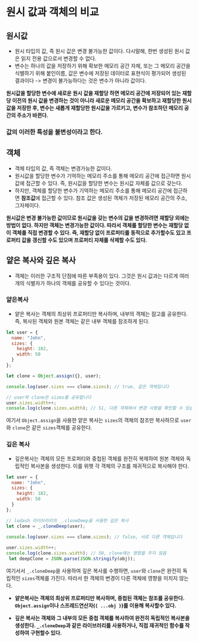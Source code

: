 # 원시 값과 객체의 비교
## 원시값
- 원시 타입의 값, 즉 원시 값은 변경 불가능한 값이다. 다시말해, 한번 생성된 원시 값은 읽지 전용 값으로서 변경할 수 없다.
- 변수는 하나의 값을 저장하기 위해 확보한 메모리 공간 자체, 또는 그 메모리 공간을 식별하기 위해 붙인이름, 값은 변수에 저장된 데이터로 표현식이 평가되어 생성된 결과이다
->  변경이 불가능하다는 것은 변수가 아니라 값이다.

**원시값을 할당한 변수에 새로운 원시 값을 재할당 하면 메모리  공간에 저장되어 있는 재할당 이전의 원시 값을 변경하는 것이 아니라 새로운 메모리 공간을 확보하고 재할당한 원시 값을 저장한 후, 변수는 새롭게 재할당한 원시값을 가르키고, 변수가 참조하던 메모리 공간의 주소가 바뀐다.**
### 값의 이러한 특성을 불변성이라고 한다.

## 객체
- 객체 타입의 값, 즉 객체는 변경가능한 값이다.
- 원시값을 할당한 변수가 기억하는 메모리 주소를 통해 메모리 공간에 접근하면 원시값에 접근할 수 있다.
즉, 원시값을 할당한 변수는 원시값 자체를 값으로 갖는다.
- 하지만, 객체를 할당한 변수가 기억하는 메모리 주소를 통해 메모리 공간에 접근하면 **참조값**에 접근할 수 있다. 참조 값은 생성된 객체가 저장된 메모리 공간의 주소, 그자체이다.

**원시값은 변경 불가능한 값이므로 원시값을 갖는 변수의 값을 변경하려면 재할당 외에는 방법이 없다. 하지만 객체는 변경가능한 값이다. 따라서 객체를 할당한 변수는 재할당 없이 객체를 직접 변경할 수 있다. 즉, 재할당 없이 프로퍼티를 동적으로 추가할수도 있고 프로퍼티 값을 갱신할 수도 있으며 프로퍼티 자체를 삭제할 수도 있다.**

## 얕은 복사와 깊은 복사
- 객체는 이러한 구조적 단점에 따른 부족용이 있다. 그것은 원시 값과는 다르게 여러개의 식별자가 하나의 객체를 공유할 수 있다는 것이다.

### 얕은복사
- 얕은 복사는 객체의 최상위 프로퍼티만 복사하며, 내부의 객체는 잠고를 공유한다. 즉, 복사된 객체와 원본 객체는 같은 내부 객체를 잠조하게 된다.
```js
let user = {
  name: "John",
  sizes: {
    height: 182,
    width: 50
  }
};

let clone = Object.assign({}, user);

console.log(user.sizes === clone.sizes); // true, 같은 객체입니다

// user와 clone은 sizes를 공유합니다
user.sizes.width++;
console.log(clone.sizes.width); // 51, 다른 객체에서 변경 사항을 확인할 수 있습니다
```
여기서 `Object.assign`을 사용한 얕은 복사는 `sizes`의 객체의 참조만 복사하므로 `user`와 `clone`은 같은 `sizes`객체를 공유한다.

### 깊은 복사
- 깊은복사는 객체의 모든 프로퍼티와 중첩된 객체를 완전히 복제하여 원본 객체와 독립적인 복사본을 생성한다. 이를 위햇 각 객체의 구조를 재귀적으로 복사해야 한다.
```js
let user = {
  name: "John",
  sizes: {
    height: 182,
    width: 50
  }
};

// lodash 라이브러리의 _.cloneDeep을 사용한 깊은 복사
let clone = _.cloneDeep(user);

console.log(user.sizes === clone.sizes); // false, 서로 다른 객체입니다
 
user.sizes.width++;
console.log(clone.sizes.width); // 50, clone에는 영향을 주지 않음
 let deepClone = JSON.parse(JSON.stringify(obj));
 ```
 여기서서 `_.cloneDeep`을 사용하여 깊은 복사를 수행하면, `user`와 `clone`은 완전히 독립적인 `sizes`객체를 가진다. 따라서 한 객체의 변경이 다른 객체에 영향을 미치지 않는다.

 - **얕은복사는 객체의 최상위 프로퍼티만 복사하며, 중첩된 객체는 참조를 공유한다. `Object.assign`이나 스프레드연산자(`{ ...obj }`)를 이용해 복사할수 있다.**

- **깊은 복사는 객체와 그 내부의 모든 중첩 객체를 복사하여 완전히 독립적인 복사본을 생성한다. `_.cloneDeep`과 같은 라이브러리를 사용하거나, 직접 재귀적인 함수를 작성하여 구현할수 있다.**